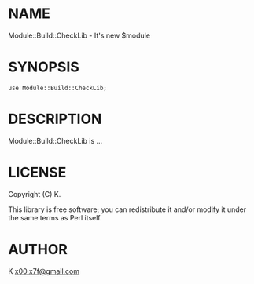 # NAME

Module::Build::CheckLib - It's new $module

# SYNOPSIS

    use Module::Build::CheckLib;

# DESCRIPTION

Module::Build::CheckLib is ...

# LICENSE

Copyright (C) K.

This library is free software; you can redistribute it and/or modify
it under the same terms as Perl itself.

# AUTHOR

K <x00.x7f@gmail.com>
